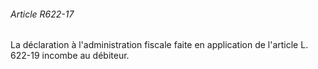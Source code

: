 ###### Article R622-17

La déclaration à l'administration fiscale faite en application de l'article L. 622-19 incombe au débiteur.


